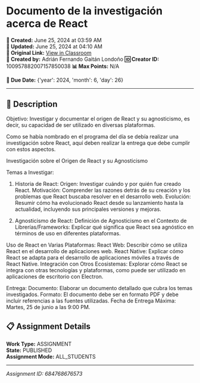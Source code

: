 # Documento de la investigación acerca de React

**📅 Created:** June 25, 2024 at 03:59 AM  
**📅 Updated:** June 25, 2024 at 04:10 AM  
**🔗 Original Link:** [View in Classroom](https://classroom.google.com/c/Njk1MDgxNzAyMTIx/a/Njg0NzY4Njc2NTcz/details)  
**👤 Created by:** Adrián Fernando Gaitán Londoño
**🆔 Creator ID:** 100957882007157850038
**📊 Max Points:** N/A  

**📅 Due Date:** {'year': 2024, 'month': 6, 'day': 26}

---

## 📝 Description

Objetivo: Investigar y documentar el origen de React y su agnosticismo, es decir, su capacidad de ser utilizado en diversas plataformas. 

Como se había nombrado en el programa del día se debía realizar una investigación sobre React, aquí deben realizar la entrega que debe cumplir con estos aspectos.

Investigación sobre el Origen de React y su Agnosticismo

Temas a Investigar:
1. Historia de React:
Origen: Investigar cuándo y por quién fue creado React.
Motivación: Comprender las razones detrás de su creación y los problemas que React buscaba resolver en el desarrollo web.
Evolución: Resumir cómo ha evolucionado React desde su lanzamiento hasta la actualidad, incluyendo sus principales versiones y mejoras.

2. Agnosticismo de React:
Definición de Agnosticismo en el Contexto de Librerías/Frameworks: Explicar qué significa que React sea agnóstico en términos de uso en diferentes plataformas.

Uso de React en Varias Plataformas:
React Web: Describir cómo se utiliza React en el desarrollo de aplicaciones web.
React Native: Explicar cómo React se adapta para el desarrollo de aplicaciones móviles a través de React Native.
Integración con Otros Ecosistemas: Explorar cómo React se integra con otras tecnologías y plataformas, como puede ser utilizado en aplicaciones de escritorio con Electron.

Entrega:
Documento: Elaborar un documento detallado que cubra los temas investigados.
Formato: El documento debe ser en formato PDF y debe incluir referencias a las fuentes utilizadas.
Fecha de Entrega Máxima: Martes, 25 de junio a las 9:00 PM.



## 📋 Assignment Details

**Work Type:** ASSIGNMENT  
**State:** PUBLISHED  
**Assignment Mode:** ALL_STUDENTS

---

*Assignment ID: 684768676573*

